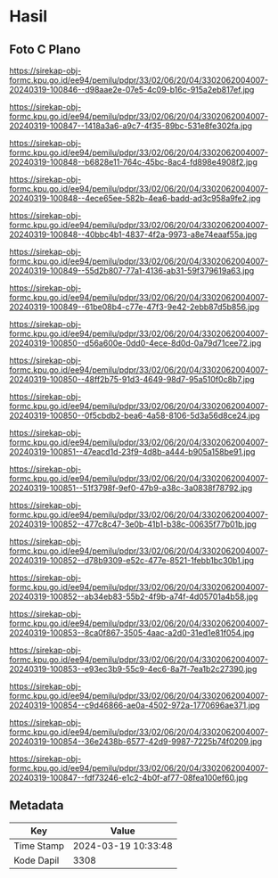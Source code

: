 # Hasil

## Foto C Plano

https://sirekap-obj-formc.kpu.go.id/ee94/pemilu/pdpr/33/02/06/20/04/3302062004007-20240319-100846--d98aae2e-07e5-4c09-b16c-915a2eb817ef.jpg

https://sirekap-obj-formc.kpu.go.id/ee94/pemilu/pdpr/33/02/06/20/04/3302062004007-20240319-100847--1418a3a6-a9c7-4f35-89bc-531e8fe302fa.jpg

https://sirekap-obj-formc.kpu.go.id/ee94/pemilu/pdpr/33/02/06/20/04/3302062004007-20240319-100848--b6828e11-764c-45bc-8ac4-fd898e4908f2.jpg

https://sirekap-obj-formc.kpu.go.id/ee94/pemilu/pdpr/33/02/06/20/04/3302062004007-20240319-100848--4ece65ee-582b-4ea6-badd-ad3c958a9fe2.jpg

https://sirekap-obj-formc.kpu.go.id/ee94/pemilu/pdpr/33/02/06/20/04/3302062004007-20240319-100848--40bbc4b1-4837-4f2a-9973-a8e74eaaf55a.jpg

https://sirekap-obj-formc.kpu.go.id/ee94/pemilu/pdpr/33/02/06/20/04/3302062004007-20240319-100849--55d2b807-77a1-4136-ab31-59f379619a63.jpg

https://sirekap-obj-formc.kpu.go.id/ee94/pemilu/pdpr/33/02/06/20/04/3302062004007-20240319-100849--61be08b4-c77e-47f3-9e42-2ebb87d5b856.jpg

https://sirekap-obj-formc.kpu.go.id/ee94/pemilu/pdpr/33/02/06/20/04/3302062004007-20240319-100850--d56a600e-0dd0-4ece-8d0d-0a79d71cee72.jpg

https://sirekap-obj-formc.kpu.go.id/ee94/pemilu/pdpr/33/02/06/20/04/3302062004007-20240319-100850--48ff2b75-91d3-4649-98d7-95a510f0c8b7.jpg

https://sirekap-obj-formc.kpu.go.id/ee94/pemilu/pdpr/33/02/06/20/04/3302062004007-20240319-100850--0f5cbdb2-bea6-4a58-8106-5d3a56d8ce24.jpg

https://sirekap-obj-formc.kpu.go.id/ee94/pemilu/pdpr/33/02/06/20/04/3302062004007-20240319-100851--47eacd1d-23f9-4d8b-a444-b905a158be91.jpg

https://sirekap-obj-formc.kpu.go.id/ee94/pemilu/pdpr/33/02/06/20/04/3302062004007-20240319-100851--51f3798f-9ef0-47b9-a38c-3a0838f78792.jpg

https://sirekap-obj-formc.kpu.go.id/ee94/pemilu/pdpr/33/02/06/20/04/3302062004007-20240319-100852--477c8c47-3e0b-41b1-b38c-00635f77b01b.jpg

https://sirekap-obj-formc.kpu.go.id/ee94/pemilu/pdpr/33/02/06/20/04/3302062004007-20240319-100852--d78b9309-e52c-477e-8521-1febb1bc30b1.jpg

https://sirekap-obj-formc.kpu.go.id/ee94/pemilu/pdpr/33/02/06/20/04/3302062004007-20240319-100852--ab34eb83-55b2-4f9b-a74f-4d05701a4b58.jpg

https://sirekap-obj-formc.kpu.go.id/ee94/pemilu/pdpr/33/02/06/20/04/3302062004007-20240319-100853--8ca0f867-3505-4aac-a2d0-31ed1e81f054.jpg

https://sirekap-obj-formc.kpu.go.id/ee94/pemilu/pdpr/33/02/06/20/04/3302062004007-20240319-100853--e93ec3b9-55c9-4ec6-8a7f-7ea1b2c27390.jpg

https://sirekap-obj-formc.kpu.go.id/ee94/pemilu/pdpr/33/02/06/20/04/3302062004007-20240319-100854--c9d46866-ae0a-4502-972a-1770696ae371.jpg

https://sirekap-obj-formc.kpu.go.id/ee94/pemilu/pdpr/33/02/06/20/04/3302062004007-20240319-100854--36e2438b-6577-42d9-9987-7225b74f0209.jpg

https://sirekap-obj-formc.kpu.go.id/ee94/pemilu/pdpr/33/02/06/20/04/3302062004007-20240319-100847--fdf73246-e1c2-4b0f-af77-08fea100ef60.jpg


## Metadata

| Key        | Value               |
| ---------- | ------------------- |
| Time Stamp | 2024-03-19 10:33:48 |
| Kode Dapil | 3308                |



